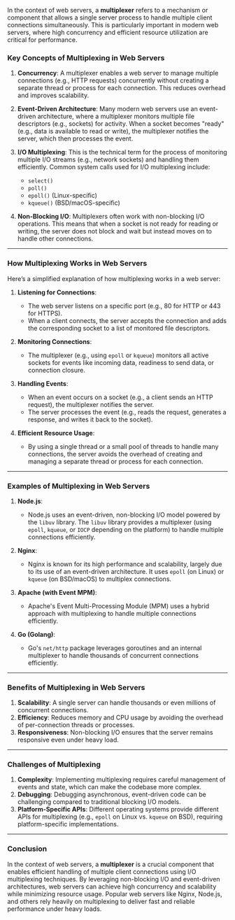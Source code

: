 In the context of web servers, a **multiplexer** refers to a mechanism or component that allows a single server process to handle multiple client connections simultaneously. This is particularly important in modern web servers, where high concurrency and efficient resource utilization are critical for performance.

### Key Concepts of Multiplexing in Web Servers
1. **Concurrency**: A multiplexer enables a web server to manage multiple connections (e.g., HTTP requests) concurrently without creating a separate thread or process for each connection. This reduces overhead and improves scalability.
   
2. **Event-Driven Architecture**: Many modern web servers use an event-driven architecture, where a multiplexer monitors multiple file descriptors (e.g., sockets) for activity. When a socket becomes "ready" (e.g., data is available to read or write), the multiplexer notifies the server, which then processes the event.

3. **I/O Multiplexing**: This is the technical term for the process of monitoring multiple I/O streams (e.g., network sockets) and handling them efficiently. Common system calls used for I/O multiplexing include:
   - `select()`
   - `poll()`
   - `epoll()` (Linux-specific)
   - `kqueue()` (BSD/macOS-specific)

4. **Non-Blocking I/O**: Multiplexers often work with non-blocking I/O operations. This means that when a socket is not ready for reading or writing, the server does not block and wait but instead moves on to handle other connections.

---

### How Multiplexing Works in Web Servers
Here’s a simplified explanation of how multiplexing works in a web server:

1. **Listening for Connections**:
   - The web server listens on a specific port (e.g., 80 for HTTP or 443 for HTTPS).
   - When a client connects, the server accepts the connection and adds the corresponding socket to a list of monitored file descriptors.

2. **Monitoring Connections**:
   - The multiplexer (e.g., using `epoll` or `kqueue`) monitors all active sockets for events like incoming data, readiness to send data, or connection closure.

3. **Handling Events**:
   - When an event occurs on a socket (e.g., a client sends an HTTP request), the multiplexer notifies the server.
   - The server processes the event (e.g., reads the request, generates a response, and writes it back to the socket).

4. **Efficient Resource Usage**:
   - By using a single thread or a small pool of threads to handle many connections, the server avoids the overhead of creating and managing a separate thread or process for each connection.

---

### Examples of Multiplexing in Web Servers
1. **Node.js**:
   - Node.js uses an event-driven, non-blocking I/O model powered by the `libuv` library. The `libuv` library provides a multiplexer (using `epoll`, `kqueue`, or `IOCP` depending on the platform) to handle multiple connections efficiently.

2. **Nginx**:
   - Nginx is known for its high performance and scalability, largely due to its use of an event-driven architecture. It uses `epoll` (on Linux) or `kqueue` (on BSD/macOS) to multiplex connections.

3. **Apache (with Event MPM)**:
   - Apache's Event Multi-Processing Module (MPM) uses a hybrid approach with multiplexing to handle multiple connections efficiently.

4. **Go (Golang)**:
   - Go's `net/http` package leverages goroutines and an internal multiplexer to handle thousands of concurrent connections efficiently.

---

### Benefits of Multiplexing in Web Servers
1. **Scalability**: A single server can handle thousands or even millions of concurrent connections.
2. **Efficiency**: Reduces memory and CPU usage by avoiding the overhead of per-connection threads or processes.
3. **Responsiveness**: Non-blocking I/O ensures that the server remains responsive even under heavy load.

---

### Challenges of Multiplexing
1. **Complexity**: Implementing multiplexing requires careful management of events and state, which can make the codebase more complex.
2. **Debugging**: Debugging asynchronous, event-driven code can be challenging compared to traditional blocking I/O models.
3. **Platform-Specific APIs**: Different operating systems provide different APIs for multiplexing (e.g., `epoll` on Linux vs. `kqueue` on BSD), requiring platform-specific implementations.

---

### Conclusion
In the context of web servers, a **multiplexer** is a crucial component that enables efficient handling of multiple client connections using I/O multiplexing techniques. By leveraging non-blocking I/O and event-driven architectures, web servers can achieve high concurrency and scalability while minimizing resource usage. Popular web servers like Nginx, Node.js, and others rely heavily on multiplexing to deliver fast and reliable performance under heavy loads.

